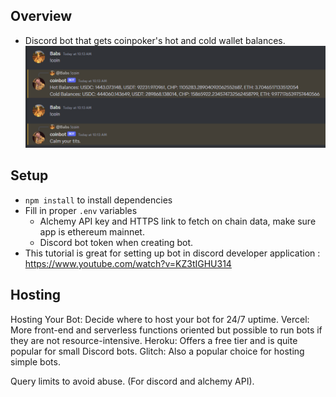 ## Overview
- Discord bot that gets coinpoker's hot and cold wallet balances.
![botping](botping.png)

## Setup
- `npm install` to install dependencies
- Fill in proper `.env` variables 
    - Alchemy API key and HTTPS link to fetch on chain data, make sure app is ethereum mainnet. 
    - Discord bot token when creating bot.
- This tutorial is great for setting up bot in discord developer application : https://www.youtube.com/watch?v=KZ3tIGHU314

## Hosting
Hosting Your Bot: Decide where to host your bot for 24/7 uptime.
Vercel: More front-end and serverless functions oriented but possible to run bots if they are not resource-intensive.
Heroku: Offers a free tier and is quite popular for small Discord bots.
Glitch: Also a popular choice for hosting simple bots.

Query limits to avoid abuse. (For discord and alchemy API).